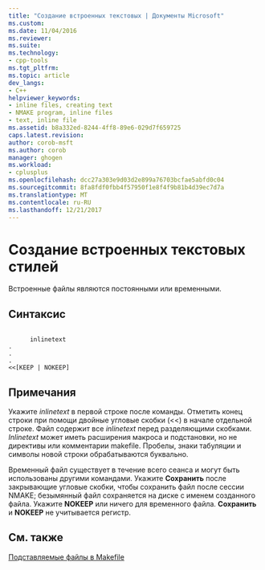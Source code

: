 ```yaml
---
title: "Создание встроенных текстовых | Документы Microsoft"
ms.custom: 
ms.date: 11/04/2016
ms.reviewer: 
ms.suite: 
ms.technology:
- cpp-tools
ms.tgt_pltfrm: 
ms.topic: article
dev_langs:
- C++
helpviewer_keywords:
- inline files, creating text
- NMAKE program, inline files
- text, inline file
ms.assetid: b8a332ed-8244-4ff8-89e6-029d7f659725
caps.latest.revision: 
author: corob-msft
ms.author: corob
manager: ghogen
ms.workload:
- cplusplus
ms.openlocfilehash: dcc27a303e9d03d2e899a76703bcfae5abfd0c04
ms.sourcegitcommit: 8fa8fdf0fbb4f57950f1e8f4f9b81b4d39ec7d7a
ms.translationtype: MT
ms.contentlocale: ru-RU
ms.lasthandoff: 12/21/2017
---
```

# <a name="creating-inline-file-text"></a>Создание встроенных текстовых стилей
Встроенные файлы являются постоянными или временными.  
  
## <a name="syntax"></a>Синтаксис  
  
```  
  
      inlinetext  
.  
.  
.  
<<[KEEP | NOKEEP]  
```  
  
## <a name="remarks"></a>Примечания  
 Укажите *inlinetext* в первой строке после команды. Отметить конец строки при помощи двойные угловые скобки (<<) в начале отдельной строке. Файл содержит все *inlinetext* перед разделяющими скобками. *Inlinetext* может иметь расширения макроса и подстановки, но не директивы или комментарии makefile. Пробелы, знаки табуляции и символы новой строки обрабатываются буквально.  
  
 Временный файл существует в течение всего сеанса и могут быть использованы другими командами. Укажите **Сохранить** после закрывающие угловые скобки, чтобы сохранить файл после сессии NMAKE; безымянный файл сохраняется на диске с именем созданного файла. Укажите **NOKEEP** или ничего для временного файла. **Сохранить** и **NOKEEP** не учитывается регистр.  
  
## <a name="see-also"></a>См. также  
 [Подставляемые файлы в Makefile](../build/inline-files-in-a-makefile.md)